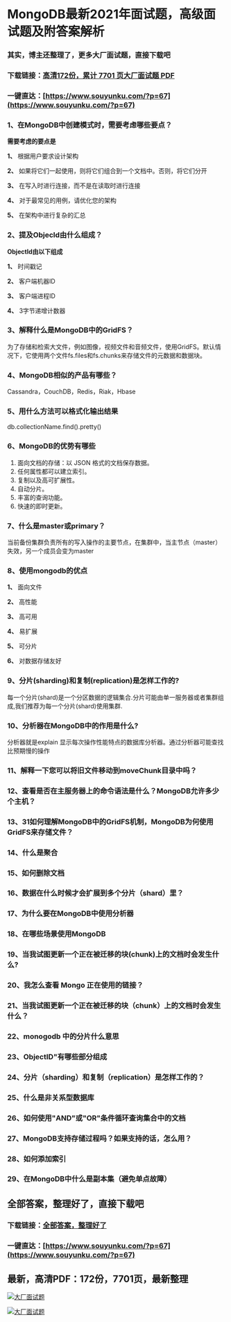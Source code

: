 # MongoDB最新2021年面试题，高级面试题及附答案解析

### 其实，博主还整理了，更多大厂面试题，直接下载吧

### 下载链接：[高清172份，累计 7701 页大厂面试题  PDF](https://www.souyunku.com/?p=67)

### 一键直达：[https://www.souyunku.com/?p=67](https://www.souyunku.com/?p=67)



### 1、在MongoDB中创建模式时，需要考虑哪些要点？

**需要考虑的要点是**

**1、** 根据用户要求设计架构

**2、** 如果将它们一起使用，则将它们组合到一个文档中。否则，将它们分开

**3、** 在写入时进行连接，而不是在读取时进行连接

**4、** 对于最常见的用例，请优化您的架构

**5、** 在架构中进行复杂的汇总


### 2、提及Objecld由什么组成？

**Objectld由以下组成**

**1、** 时间戳记

**2、** 客户端机器ID

**3、** 客户端进程ID

**4、** 3字节递增计数器


### 3、解释什么是MongoDB中的GridFS？

为了存储和检索大文件，例如图像，视频文件和音频文件，使用GridFS。默认情况下，它使用两个文件fs.files和fs.chunks来存储文件的元数据和数据块。


### 4、MongoDB相似的产品有哪些？

Cassandra，CouchDB，Redis，Riak，Hbase



### 5、用什么方法可以格式化输出结果

db.collectionName.find().pretty()


### 6、MongoDB的优势有哪些

1. 面向文档的存储：以 JSON 格式的文档保存数据。
2. 任何属性都可以建立索引。
3. 复制以及高可扩展性。
4. 自动分片。
5. 丰富的查询功能。
6. 快速的即时更新。


### 7、什么是master或primary？

当前备份集群负责所有的写入操作的主要节点，在集群中，当主节点（master）失效，另一个成员会变为master


### 8、使用mongodb的优点

**1、** 面向文件

**2、** 高性能

**3、** 高可用

**4、** 易扩展

**5、** 可分片

**6、** 对数据存储友好


### 9、分片(sharding)和复制(replication)是怎样工作的?

每一个分片(shard)是一个分区数据的逻辑集合.分片可能由单一服务器或者集群组成,我们推荐为每一个分片(shard)使用集群.


### 10、分析器在MongoDB中的作用是什么?

分析器就是explain 显示每次操作性能特点的数据库分析器。通过分析器可能查找比预期慢的操作


### 11、解释一下您可以将旧文件移动到moveChunk目录中吗？
### 12、查看是否在主服务器上的命令语法是什么？MongoDB允许多少个主机？
### 13、31如何理解MongoDB中的GridFS机制，MongoDB为何使用GridFS来存储文件？
### 14、什么是聚合
### 15、如何删除文档
### 16、数据在什么时候才会扩展到多个分片（shard）里？
### 17、为什么要在MongoDB中使用分析器
### 18、在哪些场景使用MongoDB
### 19、当我试图更新一个正在被迁移的块(chunk)上的文档时会发生什么?
### 20、我怎么查看 Mongo 正在使用的链接？
### 21、当我试图更新一个正在被迁移的块（chunk）上的文档时会发生什么？
### 22、monogodb 中的分片什么意思
### 23、ObjectID"有哪些部分组成
### 24、分片（sharding）和复制（replication）是怎样工作的？
### 25、什么是非关系型数据库
### 26、如何使用"AND"或"OR"条件循环查询集合中的文档
### 27、MongoDB支持存储过程吗？如果支持的话，怎么用？
### 28、如何添加索引
### 29、在MongoDB中什么是副本集（避免单点故障）




## 全部答案，整理好了，直接下载吧

### 下载链接：[全部答案，整理好了](https://www.souyunku.com/?p=67)

### 一键直达：[https://www.souyunku.com/?p=67](https://www.souyunku.com/?p=67)


## 最新，高清PDF：172份，7701页，最新整理

[![大厂面试题](https://www.souyunku.com/wp-content/uploads/weixin/mst.png "大厂面试题")](https://www.souyunku.com/wp-content/uploads/weixin/githup-weixin.png"大厂面试题")

[![大厂面试题](https://www.souyunku.com/wp-content/uploads/weixin/githup-weixin.png "架构师专栏")](https://www.souyunku.com/wp-content/uploads/weixin/githup-weixin.png "架构师专栏")

